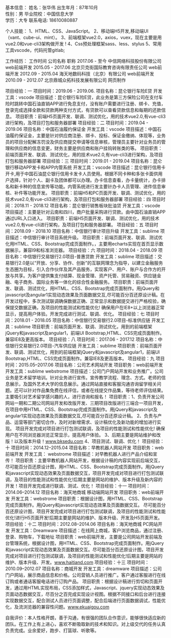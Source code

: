 基本信息：
姓名：张华伟            出生年月：87年10月  
性别：男                毕业院校：中国信息大学   
学历：大专   			联系电话: 18610080887  

个人技能：
1、HTML、CSS、JavaScript。
2、移动端H5开发,移动端UI（vant、cube-ui、mint）。
3、前端框架vue2.0，axios，vuex，现在主要是用vue2.0和vue-cli3架构做开发 !
4、Css预处理框架sass、less、stylus
5、常用工具vscode，代码托管gitlab;

工作经历：
工作时间                    公司名称                    职称
2017.06 - 至今        中信网络科技股份有限公司          web前端开发
2015.05 - 2017.06    北京贝克街国际教育咨询有限责任公司 web前端开发
2012.09 - 2015.04    海天地数码科技（北京）有限公司     web前端开发
2010.09 - 2012.07    北京鼎城众拓科技发展有限公司       网页制作

项目经验：一
项目时间：2019.06 - 2019.06.
项目名称：昆仑银行车险E贷
开发工具：vscode
项目描述：昆仑银行车险E贷，此业务是第三方保险公司在支付车险时跳转中国石油直销APP进行免息支付，没有账户需要进行注册、绑卡、充值，登录完成选择全款和贷款两种支付方式，有贷款可以查看贷款信息和每期的还款信息。
项目职责：前端H5页面开发、联调、测试优化，用的技术vue2.0,有vue-cli3进行架构，及项目打包和服务器部署
项目经验：二
项目时间：2019.04 - 2019.06
项目名称：中国石油履约保证金
开发工具：vscode
项目描述：中国石油履约保证金，主要是针对供应商注册、绑卡、投标、保证金缴纳、体现等，业务员的项目分配解冻罚没及供应商提交申请等信息审核，管理员主要针对业务员的管理和供应商的信息变更，财务主要是供应商和账户挂钩转账类的等。
项目职责：前端页面开发、联调、测试优化，用的技术vue2.0,有vue-cli3进行架构，及项目打包和服务器部署
项目经验：三
项目时间：2019.01 - 2019.04
项目名称：昆仑银行移动APP发卡和APP内管系统
开发工具：vscode
项目描述：昆仑银行信用卡开卡,用于中国石油昆仑银行信用卡发卡人员使用。根据不同卡种和多张卡面供用户选择，针对个人、副卡及团体都可以办理。办卡信息查看，办卡量统计，办卡排名和新卡种的信息宣传等功能。内管系统进行发主要针办卡人员管理、进件信息审核、补件等功能开发。
项目职责：前端H5和PC页面开发、联调、测试优化，用的技术vue2.0,有vue-cli3进行架构，及项目打包和服务器部署
项目经验：四
项目时间：2018.11 - 2018.12
项目名称：昆仑银行销售板块批油贷
开发工具：vscode
项目描述：主要是针对云南和四川，商户批量采购进行贷款。由中国石油直销APP通过URL入口进入。
项目职责：前端H5页面开发、联调、测试优化，用的技术vue2.0,有vue-cli进行架构，及项目打包和服务器部署。
项目经验：五
项目时间：2018.09 - 2018.10
项目名称：中信银行审计项目升级
开发工具：sublime 
项目描述：中信银行审计项目系统升级。
项目职责：前端页面开发、联调、测试优化用HTML、CSS、Bootstrap完成页面制作。，主要用echarts实现在首页显示数据展示，兼容I9和标准浏览器。
项目经验：六
项目时间：2018.04 - 2018.09
项目名称：中信银行交易银行2.0项目-普惠贷款
开发工具：sublime 
项目描述：交易银行2.0是以“开放、分享、协作、创新”的互联网理念为指导，以建立金融服务生态圈为目标，引入合作伙伴及其产品服务，实现客户、用户、账户与合作方的开放与共享。为客户提供集支付结算、现金管理、资产托管、贸易融资、供应链金融、电子商务、国际业务等一体化的综合性金融服务。
项目职责：前端页面开发、联调、测试优化，用HTML、CSS、Bootstrap完成页面制作。用jQuery和javascript及angular1实现动态效果及页面数据交互,尽可能百分百还原设计稿。在开发过程中，多次测试联调确保数据正确、正常显示和数据提交进行严格校验，确保提交数据正确，及项目的性能测试和性能优化! 确保用户在IE8+以上浏览器正常显示，提高用户体验。开发完成进行测试、联调、优化。
项目经验：七
项目时间：2018.01 - 2018.05
项目名称：中信银行交易银行2.0项目-标准供应链
开发工具：sublime 
项目职责：前端页面开发、联调、测试优化，用到的前端框架jQuery和javascript及angular1，前端UI Bootstrap,HTML、CSS完成页面制作。兼容IE8及更高版本。
项目经验：八
项目时间：2017.06 - 2017.12
项目名称：中信银行交易银行2.0项目-汽车供应链
开发工具：sublime 
项目职责：前端页面开发、联调、测试优化，用到的前端框架jQuery和javascript及angular1，前端UI Bootstrap,HTML、CSS完成页面制作。兼容IE8及更高版本。
项目经验：九
项目时间：2015.05–2017.06
项目名称：公司艺术网站开发
项目职务：web前端开发
开发工具：sublime webstrome
项目描述：公司门户网站开发和业务推广。公司业务是艺术留学培训。针对业务进行宣传。宣传教学流程、理念、方式。老师的信息展示，及国外艺术大学的信息展示。通过网站直接和客服沟通咨询留学相关问题。还可以针对作品集免费在线评估，或者在线提交作品集，等待老师评估结果。主要吸引对艺术留学感兴趣的人，进行咨询和报名！
项目职责：1、负责开发公司网站一期和二期公司网站开发和改版开发、三期项目改版进行三端合一项目开发，在项目中用HTML、CSS、Bootstrap完成页面制作。用jQuery和javascript及angular1实现动态效果及页面数据交互,尽可能百分百还原设计稿。
2、负责与产品、运营等部门密切合作，及时对新增需求、设计稿优化及新功能的增加进行实现。 项目开发完成对项目进行打包测试联调，及项目的性能测试和性能优化! 确保用户在不同浏览器浏览正常显示，提高用户体验。
3、后期主要是网站维护和改版！以及版本升级！www.bksedu.com
4、项目测试、联调、优化！
项目经验：十
项目时间：2014.12–2015.04
项目名称：早教机器人网站开发
项目职务：web前端开发
开发工具： webstrome
项目描述：对早教机器人进行产品介绍和宣传！
项目职责：主要早教机器人网站开发，根据设计稿的内容实现前后端交互，尽可能百分百还原设计图，用HTML、CSS、Bootstrap完成页面制作。用jQuery和javascript实现动态效果及页面数据交互，项目开发完成对项目进行打包测试联调，及项目的性能测试和性能优化!后期主要是网站的维护、版本升级及新内容的开发！项目开发完成进行联调、测试、优化！
项目经验：十一
项目时间：2014.06–2014.12
项目名称：海天地商城 移动端网站开发
项目职务：web前端开发
开发工具：webstrome
项目职责：根据设计图，用HTML、CSS、Bootstrap完成页面制作。用jQuery和javascript实现动态效果及页面数据交互。 尽可能百分百还原设计图，项目开发完成对项目进行打包测试联调，及项目的性能测试和性能优化!进行H5页面开发!后期主要是网站的维护、版本升级、开发及H5页面开发。
项目经验：十二
项目时间：2012.08–2014.06
项目名称：海天地商城 PC网站开发
开发工具：Dreamware
项目描述：在线网上商城，客户浏览商品，通过注册、登录、购物车，下载地址
项目职责：web前端开发，主要是公司网站开发前端及台管理系统，根据设计图，用HTML、CSS、Bootstrap完成页面制作。用jQuery和javascript实现动态效果及页面数据交互。尽可能百分百还原设计图，项目开发完成对项目进行打包测试联调，及项目的性能测试和性能优化!后期主要是网站的维护、版本升级、开发。www.haitiand.com
项目经验：十三
项目时间：2010.09–2012.07
项目名称：商城开发
开发工具：dreamware
项目描述：公司门户网站，展示商品信息和价格。公司营销人员进行推广。客户通过客服进行在线订购或者通话客服电话进行订购产品。
项目职责：根据设计稿进行剪切和页面开发，通过用HTML实现布局，CSS添加样式，Javascript、jquery实现动态效果及页面动态数据交互，尽百分之百完成实现设计视图。根据不同接口和后台进行连接实现数据交互，配合测试人员进行页面调整，配合后端进行页面数据调试，性能优化，及流浏览器的兼容性问题。www.ekuaigou.com

自我评价：本人性格开朗，善于沟通，有很强的团队合作意识，能够很快适应新的团队。在工作上有上进心，喜欢不断吸取新的技术和知识。对上级交代的任务认真负责完成。业余爱好，跑步、打篮球、听歌等。
